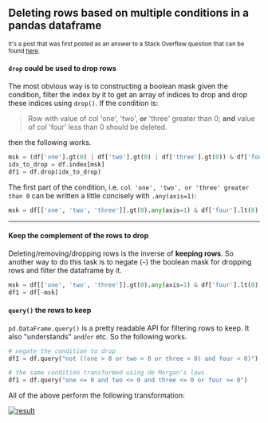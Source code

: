 ## Deleting rows based on multiple conditions in a pandas dataframe

<sup>It's a post that was first posted as an answer to a Stack Overflow question that can be found [here](https://stackoverflow.com/a/75852256/19123103).</sup>



#### `drop` could be used to drop rows

The most obvious way is to constructing a boolean mask given the condition, filter the index by it to get an array of indices to drop and drop these indices using `drop()`. If the condition is:

> Row with value of col 'one', 'two', **or** 'three' greater than 0; **and** value of col 'four' less than 0 should be deleted.

then the following works.
```python
msk = (df['one'].gt(0) | df['two'].gt(0) | df['three'].gt(0)) & df['four'].lt(0)
idx_to_drop = df.index[msk]
df1 = df.drop(idx_to_drop)
```
The first part of the condition, i.e. `col 'one', 'two', or 'three' greater than 0` can be written a little concisely with `.any(axis=1)`:
```python
msk = df[['one', 'two', 'three']].gt(0).any(axis=1) & df['four'].lt(0)
```
---

#### Keep the complement of the rows to drop

Deleting/removing/dropping rows is the inverse of **keeping rows**. So another way to do this task is to negate (`~`) the boolean mask for dropping rows and filter the dataframe by it.
```python
msk = df[['one', 'two', 'three']].gt(0).any(axis=1) & df['four'].lt(0)
df1 = df[~msk]
```

#### `query()` the rows to keep

`pd.DataFrame.query()` is a pretty readable API for filtering rows to keep. It also "understands" `and`/`or` etc. So the following works.

```python
# negate the condition to drop
df1 = df.query("not ((one > 0 or two > 0 or three > 0) and four < 0)")

# the same condition transformed using de Morgan's laws
df1 = df.query("one <= 0 and two <= 0 and three <= 0 or four >= 0")
```

All of the above perform the following transformation:

[![result][1]][1]


  [1]: https://i.stack.imgur.com/CRe2M.png